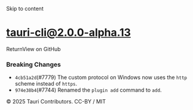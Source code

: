 Skip to content
# tauri-cli@2.0.0-alpha.13
ReturnView on GitHub
### Breaking Changes
  * `4cb51a2d`(#7779) The custom protocol on Windows now uses the `http` scheme instead of `https`.
  * `974e38b4`(#7744) Renamed the `plugin add` command to `add`.


© 2025 Tauri Contributors. CC-BY / MIT
